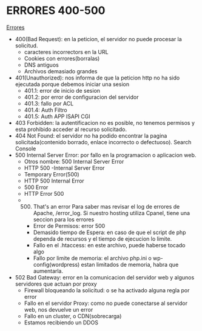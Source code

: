 # ERRORES 400-500
[Errores](https://vicentferrer.com/errores-en-http/)
- 400(Bad Request): en la peticion, el servidor no puede procesar la solicitud.
  - caracteres incorrectors en la URL
  - Cookies con errores(borralas)
  - DNS antiguos
  - Archivos demasiado grandes
- 401(Unauthorized): nos informa de que la peticion http no ha sido ejecutada porque debemos iniciar una sesion
  - 401.1: error de inicio de sesion
  - 401.2: por error de configuracion del servidor
  - 401.3: fallo por ACL
  - 401.4: Auth Filtro
  - 401.5: Auth APP ISAPI CGI
- 403 Forbidden: la autentificacion no es posible, no tenemos permisos y esta prohibido acceder al recurso solicitado.
- 404 Not Found: el servidor no ha podido encontrar la pagina solicitada(contenido borrado, enlace incorrecto o defectuoso). Search Console
- 500 Internal Server Error: por fallo en la programacion o aplicacion web.
  - Otros nombre: 500 Internal Server Error
  - HTTP 500 -Internal Server Error
  - Temporary Error(500)
  - HTTP 500 Internal Error
  - 500 Error
  - HTTP Error 500
  - 500. That's an error
Para saber mas revisar el log de errores de Apache, /error_log.
Si nuestro hosting utiliza Cpanel, tiene una seccion para los errores
    - Error de Permisos: error 500
    - Demasido tiempo de Espera: en caso de que el script de php dependa de recursos y el tiempo de ejecucion lo limite.
    - Fallo en el .htaccess: en este archivo, puede haberse tocado algo
    - Fallo por limite de memoria: el archivo php.ini o wp-config(wordpress) estan limitados de memoria, habra que aumentarla.
- 502 Bad Gateway: error en la comunicacion del servidor web y algunos servidores que actuan por proxy
  - Firewall bloqueando la solicitud: o se ha activado alguna regla por error
  - Fallo en el servidor Proxy: como no puede conectarse al servidor web, nos devuelve un error
  - Fallo en un cluster, o CDN(sobrecarga)
  - Estamos recibiendo un DDOS
